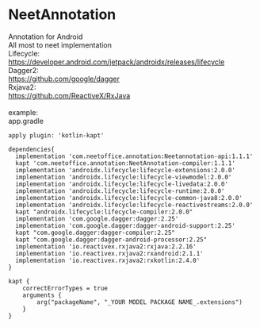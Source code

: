 # NeetAnnotation
Annotation for Android<br>
All most to neet implementation<br>
Lifecycle:<br>
https://developer.android.com/jetpack/androidx/releases/lifecycle<br>
Dagger2:<br>
https://github.com/google/dagger<br>
Rxjava2:<br>
https://github.com/ReactiveX/RxJava<br>
<br>
example:<br>
app.gradle<br>
```
apply plugin: 'kotlin-kapt'

dependencies{
  implementation 'com.neetoffice.annotation:Neetannotation-api:1.1.1'
  kapt 'com.neetoffice.annotation:NeetAnnotation-compiler:1.1.1'
  implementation 'androidx.lifecycle:lifecycle-extensions:2.0.0'
  implementation 'androidx.lifecycle:lifecycle-viewmodel:2.0.0'
  implementation 'androidx.lifecycle:lifecycle-livedata:2.0.0'
  implementation 'androidx.lifecycle:lifecycle-runtime:2.0.0'
  implementation 'androidx.lifecycle:lifecycle-common-java8:2.0.0'
  implementation 'androidx.lifecycle:lifecycle-reactivestreams:2.0.0'
  kapt "androidx.lifecycle:lifecycle-compiler:2.0.0"
  implementation 'com.google.dagger:dagger:2.25'
  implementation 'com.google.dagger:dagger-android-support:2.25'
  kapt "com.google.dagger:dagger-compiler:2.25"
  kapt "com.google.dagger:dagger-android-processor:2.25"
  implementation 'io.reactivex.rxjava2:rxjava:2.2.16'
  implementation 'io.reactivex.rxjava2:rxandroid:2.1.1'
  implementation 'io.reactivex.rxjava2:rxkotlin:2.4.0'
}

kapt {
    correctErrorTypes = true
    arguments {
        arg("packageName", "_YOUR MODEL PACKAGE NAME_.extensions")
    }
}
```
